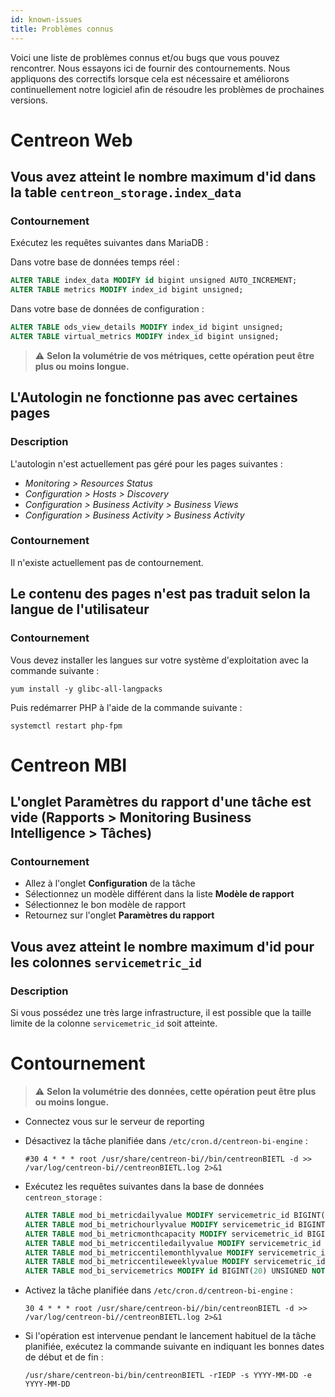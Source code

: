 ```yaml
---
id: known-issues
title: Problèmes connus
---
```


Voici une liste de problèmes connus et/ou bugs que vous pouvez rencontrer.
Nous essayons ici de fournir des contournements.
Nous appliquons des correctifs lorsque cela est nécessaire et améliorons continuellement notre logiciel afin de résoudre les problèmes de prochaines versions.

# Centreon Web

## Vous avez atteint le nombre maximum d'id dans la table `centreon_storage.index_data`

### Contournement

Exécutez les requêtes suivantes dans MariaDB :

Dans votre base de données temps réel :
```sql
ALTER TABLE index_data MODIFY id bigint unsigned AUTO_INCREMENT;
ALTER TABLE metrics MODIFY index_id bigint unsigned;
```

Dans votre base de données de configuration :
```sql
ALTER TABLE ods_view_details MODIFY index_id bigint unsigned;
ALTER TABLE virtual_metrics MODIFY index_id bigint unsigned;
```

> :warning: **Selon la volumétrie de vos métriques, cette opération peut être plus ou moins longue.**


## L'Autologin ne fonctionne pas avec certaines pages

### Description

L'autologin n'est actuellement pas géré pour les pages suivantes :
* *Monitoring > Resources Status*
* *Configuration > Hosts > Discovery*
* *Configuration > Business Activity > Business Views*
* *Configuration > Business Activity > Business Activity*

### Contournement

Il n'existe actuellement pas de contournement.


## Le contenu des pages n'est pas traduit selon la langue de l'utilisateur

### Contournement

Vous devez installer les langues sur votre système d'exploitation avec la commande suivante :
```shell
yum install -y glibc-all-langpacks
```

Puis redémarrer PHP à l'aide de la commande suivante :
```shell
systemctl restart php-fpm
```


# Centreon MBI

## L'onglet **Paramètres du rapport** d'une tâche est vide (**Rapports > Monitoring Business Intelligence > Tâches**)

### Contournement

* Allez à l'onglet **Configuration** de la tâche
* Sélectionnez un modèle différent dans la liste **Modèle de rapport**
* Sélectionnez le bon modèle de rapport
* Retournez sur l'onglet **Paramètres du rapport**


## Vous avez atteint le nombre maximum d'id pour les colonnes `servicemetric_id`

### Description

Si vous possédez une très large infrastructure, il est possible que la taille limite de la colonne `servicemetric_id` soit atteinte.

# Contournement

> :warning: **Selon la volumétrie des données, cette opération peut être plus ou moins longue.**

* Connectez vous sur le serveur de reporting
* Désactivez la tâche planifiée dans `/etc/cron.d/centreon-bi-engine` :

    ```shell
    #30 4 * * * root /usr/share/centreon-bi//bin/centreonBIETL -d >> /var/log/centreon-bi//centreonBIETL.log 2>&1
    ```

* Exécutez les requêtes suivantes dans la base de données `centreon_storage` :

    ```sql
    ALTER TABLE mod_bi_metricdailyvalue MODIFY servicemetric_id BIGINT(20) UNSIGNED NOT NULL;
    ALTER TABLE mod_bi_metrichourlyvalue MODIFY servicemetric_id BIGINT(20) UNSIGNED NOT NULL;
    ALTER TABLE mod_bi_metricmonthcapacity MODIFY servicemetric_id BIGINT(20) UNSIGNED NOT NULL;
    ALTER TABLE mod_bi_metriccentiledailyvalue MODIFY servicemetric_id BIGINT(20) UNSIGNED NOT NULL;
    ALTER TABLE mod_bi_metriccentilemonthlyvalue MODIFY servicemetric_id BIGINT(20) UNSIGNED NOT NULL;
    ALTER TABLE mod_bi_metriccentileweeklyvalue MODIFY servicemetric_id BIGINT(20) UNSIGNED NOT NULL;
    ALTER TABLE mod_bi_servicemetrics MODIFY id BIGINT(20) UNSIGNED NOT NULL AUTO_INCREMENT;
    ```

* Activez la tâche planifiée dans `/etc/cron.d/centreon-bi-engine` :

    ```shell
    30 4 * * * root /usr/share/centreon-bi//bin/centreonBIETL -d >> /var/log/centreon-bi//centreonBIETL.log 2>&1
    ```

* Si l'opération est intervenue pendant le lancement habituel de la tâche planifiée, exécutez la commande suivante en indiquant les bonnes dates de début et de fin :

    ```shell
    /usr/share/centreon-bi/bin/centreonBIETL -rIEDP -s YYYY-MM-DD -e YYYY-MM-DD
    ```

